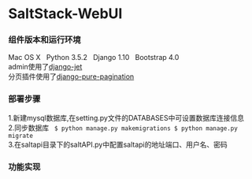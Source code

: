 # SaltStack-WebUI
### 组件版本和运行环境
Mac OS X   Python 3.5.2   Django 1.10   Bootstrap 4.0</br>
admin使用了<a href="https://github.com/geex-arts/django-jet">django-jet</a></br>
分页插件使用了<a href="https://github.com/jamespacileo/django-pure-pagination">django-pure-pagination</a>
### 部署步骤
1.新建mysql数据库,在setting.py文件的DATABASES中可设置数据库连接信息</br>
2.同步数据库
<code>
$ python manage.py makemigrations
$ python manage.py migrate
</code></br>
3.在saltapi目录下的saltAPI.py中配置saltapi的地址端口、用户名、密码
### 功能实现
